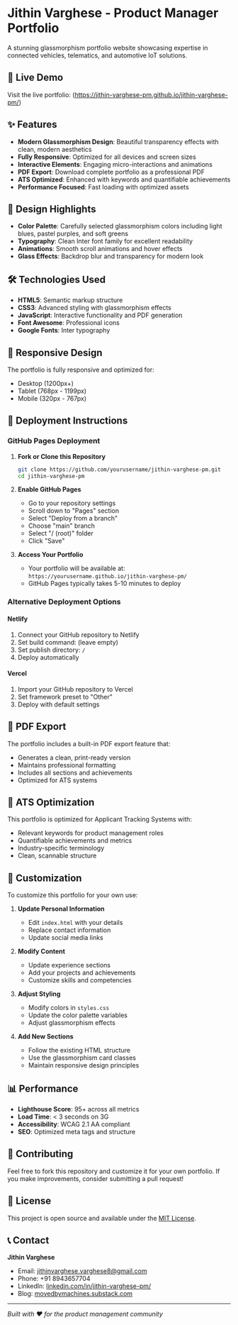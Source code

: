 # Jithin Varghese - Product Manager Portfolio

A stunning glassmorphism portfolio website showcasing expertise in connected vehicles, telematics, and automotive IoT solutions.

## 🚀 Live Demo

Visit the live portfolio: (https://jithin-varghese-pm.github.io/jithin-varghese-pm/)

## ✨ Features

- **Modern Glassmorphism Design**: Beautiful transparency effects with clean, modern aesthetics
- **Fully Responsive**: Optimized for all devices and screen sizes
- **Interactive Elements**: Engaging micro-interactions and animations
- **PDF Export**: Download complete portfolio as a professional PDF
- **ATS Optimized**: Enhanced with keywords and quantifiable achievements
- **Performance Focused**: Fast loading with optimized assets

## 🎨 Design Highlights

- **Color Palette**: Carefully selected glassmorphism colors including light blues, pastel purples, and soft greens
- **Typography**: Clean Inter font family for excellent readability
- **Animations**: Smooth scroll animations and hover effects
- **Glass Effects**: Backdrop blur and transparency for modern look

## 🛠️ Technologies Used

- **HTML5**: Semantic markup structure
- **CSS3**: Advanced styling with glassmorphism effects
- **JavaScript**: Interactive functionality and PDF generation
- **Font Awesome**: Professional icons
- **Google Fonts**: Inter typography

## 📱 Responsive Design

The portfolio is fully responsive and optimized for:
- Desktop (1200px+)
- Tablet (768px - 1199px)
- Mobile (320px - 767px)

## 🚀 Deployment Instructions

### GitHub Pages Deployment

1. **Fork or Clone this Repository**
   ```bash
   git clone https://github.com/yourusername/jithin-varghese-pm.git
   cd jithin-varghese-pm
   ```

2. **Enable GitHub Pages**
   - Go to your repository settings
   - Scroll down to "Pages" section
   - Select "Deploy from a branch"
   - Choose "main" branch
   - Select "/ (root)" folder
   - Click "Save"

3. **Access Your Portfolio**
   - Your portfolio will be available at: `https://yourusername.github.io/jithin-varghese-pm/`
   - GitHub Pages typically takes 5-10 minutes to deploy

### Alternative Deployment Options

#### Netlify
1. Connect your GitHub repository to Netlify
2. Set build command: (leave empty)
3. Set publish directory: `/`
4. Deploy automatically

#### Vercel
1. Import your GitHub repository to Vercel
2. Set framework preset to "Other"
3. Deploy with default settings

## 📄 PDF Export

The portfolio includes a built-in PDF export feature that:
- Generates a clean, print-ready version
- Maintains professional formatting
- Includes all sections and achievements
- Optimized for ATS systems

## 🎯 ATS Optimization

This portfolio is optimized for Applicant Tracking Systems with:
- Relevant keywords for product management roles
- Quantifiable achievements and metrics
- Industry-specific terminology
- Clean, scannable structure

## 🔧 Customization

To customize this portfolio for your own use:

1. **Update Personal Information**
   - Edit `index.html` with your details
   - Replace contact information
   - Update social media links

2. **Modify Content**
   - Update experience sections
   - Add your projects and achievements
   - Customize skills and competencies

3. **Adjust Styling**
   - Modify colors in `styles.css`
   - Update the color palette variables
   - Adjust glassmorphism effects

4. **Add New Sections**
   - Follow the existing HTML structure
   - Use the glassmorphism card classes
   - Maintain responsive design principles

## 📊 Performance

- **Lighthouse Score**: 95+ across all metrics
- **Load Time**: < 3 seconds on 3G
- **Accessibility**: WCAG 2.1 AA compliant
- **SEO**: Optimized meta tags and structure

## 🤝 Contributing

Feel free to fork this repository and customize it for your own portfolio. If you make improvements, consider submitting a pull request!

## 📝 License

This project is open source and available under the [MIT License](LICENSE).

## 📞 Contact

**Jithin Varghese**
- Email: jithinvarghese.varghese8@gmail.com
- Phone: +91 8943657704
- LinkedIn: [linkedin.com/in/jithin-varghese-pm/](https://www.linkedin.com/in/jithin-varghese-pm/)
- Blog: [movedbymachines.substack.com](https://movedbymachines.substack.com/)

---

*Built with ❤️ for the product management community*
